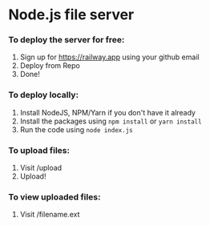 # Node.js file server
 
### To deploy the server for free:
1. Sign up for https://railway.app using your github email
2. Deploy from Repo
3. Done!

### To deploy locally:
1. Install NodeJS, NPM/Yarn if you don't have it already
2. Install the packages using `npm install` or `yarn install`
3. Run the code using `node index.js`

### To upload files:
1. Visit /upload
2. Upload!

### To view uploaded files:
1. Visit /filename.ext
